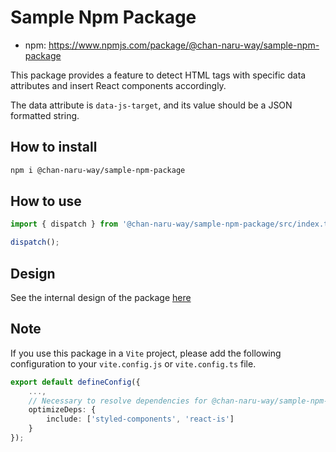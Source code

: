 # Sample Npm Package

- npm: https://www.npmjs.com/package/@chan-naru-way/sample-npm-package

This package provides a feature to detect HTML tags with specific data attributes and insert React components accordingly.

The data attribute is `data-js-target`, and its value should be a JSON formatted string.

## How to install

```bash
npm i @chan-naru-way/sample-npm-package
```

## How to use

```typescript
import { dispatch } from '@chan-naru-way/sample-npm-package/src/index.tsx';

dispatch();
```

## Design

See the internal design of the package [here](./src/README.md)

## Note

If you use this package in a `Vite` project, please add the following configuration to your `vite.config.js` or `vite.config.ts` file.

```typescript
export default defineConfig({
	...,
	// Necessary to resolve dependencies for @chan-naru-way/sample-npm-package
	optimizeDeps: {
		include: ['styled-components', 'react-is']
	}
});
```
